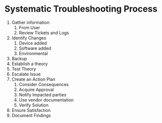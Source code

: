 # Systematic Troubleshooting Process
1. Gather information
	1. From User
	2. Review Tickets and Logs
2. Identify Changes
	1. Device added
	2. Software added
	3. Environmental
3. Backup
4. Establish a theory
5. Test Theory
6. Escalate Issue
7. Create an Action Plan
	1. Consider Consequences
	2. Acquire Approval
	3. Notify Impacted parties
	4. Use vendor documentation
	5. Verify Solution
8. Ensure Satisfaction
9. Document Findings